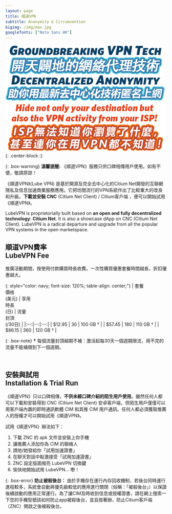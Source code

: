 ```yaml
---
layout: page
title: 順道VPN
subtitle: Anonymity & Circumvention
bigimg: /img/max.jpg
googlefonts: ["Noto Sans HK"]
---
```


![LubeVPN](/img/ads.png "Groundbreaking VPN Tech"){: .center-block :}

{: .box-warning}
**溫馨提醒:** 《順道VPN》服務只供口碑相傳用戶使用。如有不便，敬請原諒！

《順道VPN》(Lube VPN) 是基於開源及完全去中心化的Citium Net開發的互聯網隱私及信息加速商業服務應用。它把坊間流行的VPN系統作出了比較重大的改良和升級。__下載並安裝 CNC__ (Citium Net Client) / Citium客戶端 ，便可以開始試用《順道VPN》。

LubeVPN is proprietorially built based on __an open and fully decentralized technology__: __Citium Net__. It is also a showcase dApp on CNC (Citium Net Client). LubeVPN is a radical departure and upgrade from all the popular VPN systems in the open marketspace.

## 順道VPN費率<br>LubeVPN Fee

推廣活動期間，按使用付款購買時長收費。一次性購買優惠套餐時間越長，折扣優惠越大。

{: style="color: navy; font-size: 120%; table-align: center;"}
| 套餐<br>價格<br>(美元) | 享用<br>時長<br>(日)  | 流量<br>封頂<br>(/30日) |
|:--:|--:|:--:|
| $12.95 | 30 | 100 GB † |
| $57.45 | 180 | 110 GB † |
| $86.15 | 360 | 120 GB † |

{: .box-note}
**†** 每個流量封頂越期不補：激活起每30天一個週期限流，用不完的流量不能補償到下一個週期。

<br>

## 安裝與試用<br>Installation & Trial Run

《順道VPN》只以口碑相傳，**不供未經口碑介紹的陌生用戶使用**。雖然任何人都可以下載和安裝得到 CNC (Citium Net Client) 安卓客戶端，但陌生用戶僅僅可以用客戶端內置的即時通訊軟體 CIM 和其推 CIM 用戶通訊。任何人都必須獲取推薦人的授權才可以開始試用《順道VPN》。

試用《順道VPN》辦法如下：

 1. 下載 ZNC 的 apk 文件並安裝上你手機
 2. 讓推薦人添加你為 CIM 的聯絡人
 3. 請他/她發給你「試用加速證書」
 4. 在聊天對話中點激接受「試用加速證書」
 5. ZNC 設定版面撥亮 LubeVPN 切換鍵
 6. 愉快地開始試用 LubeVPN... 嘢！

 {: .box-error}
 **防止被殺後台：** 由於手機存在運行內存回收機制，若後台同時運行進程較多，系統會自動將優先級較低的應用進行關閉（俗稱：「被殺後台」）以保證後續啟動的應用正常運行。為了讓CIM及時收到信息或授權證書，請在網上搜索一下您的手機型號該如何防止app被殺後台，並且按著辦，防止Citium客戶端（ZNC）開啟之後被殺後台。
